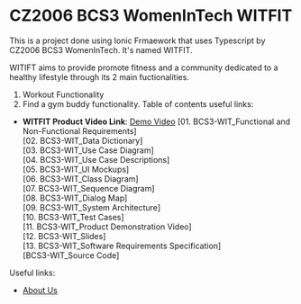 # CZ2006 BCS3 WomenInTech WITFIT

This is a project done using Ionic Frmaework that uses Typescript by CZ2006 BCS3 WomenInTech. It's named WITFIT. 

WITIFT aims to provide promote fitness and a community dedicated to a healthy lifestyle through its 2 main fuctionalities. 

1. Workout Functionality
2. Find a gym buddy functionality.
Table of contents useful links: 
* **WITFIT Product Video Link**: [Demo Video](https://www.youtube.com/watch?v=EoKyog0QAvI)
[01. BCS3-WIT_Functional and Non-Functional Requirements]  <br>
[02. BCS3-WIT_Data Dictionary] <br>
[03. BCS3-WIT_Use Case Diagram] <br>
[04. BCS3-WIT_Use Case Descriptions] <br>
[05. BCS3-WIT_UI Mockups] <br>
[06. BCS3-WIT_Class Diagram] <br>
[07. BCS3-WIT_Sequence Diagram] <br>
[08. BCS3-WIT_Dialog Map] <br>
[09. BCS3-WIT_System Architecture] <br>
[10. BCS3-WIT_Test Cases] <br>
[11. BCS3-WIT_Product Demonstration Video]  <br>
[12. BCS3-WIT_Slides]  <br>
[13. BCS3-WIT_Software Requirements Specification]  <br>
[BCS3-WIT_Source Code]  <br>

Useful links:
* [About Us](AboutUs.md)
